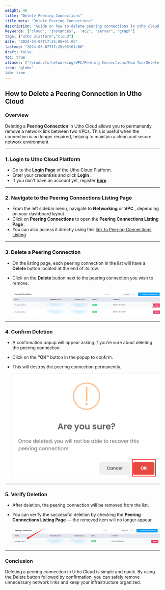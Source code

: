 ```yaml
---
weight: 40
title: "Delete Peering Connections"
title_meta: "Delete Peering Connections"
description: "Guide on how to delete peering connections in utho cloud platform"
keywords: ["cloud", "instances",  "ec2", "server", "graph"]
tags: ["utho platform","cloud"]
date: "2024-03-07T17:25:05+01:00"
lastmod: "2024-03-07T17:25:05+01:00"
draft: false
toc: true
aliases: ["/products/networking/VPC/Peering Connections/How Tos/Delete Peering Connections"]
icon: "globe"
tab: true
---
```




## **How to Delete a Peering Connection in Utho Cloud**

### **Overview**

Deleting a **Peering Connection** in Utho Cloud allows you to permanently remove a network link between two VPCs. This is useful when the connection is no longer required, helping to maintain a clean and secure network environment.

---

### **1. Login to Utho Cloud Platform**

* Go to the **[Login Page](https://console.utho.com/login)** of the Utho Cloud Platform.
* Enter your credentials and click  **Login** .
* If you don't have an account yet, register  **[here](https://console.utho.com/signup)** .

---

### **2. Navigate to the Peering Connections Listing Page**

* From the left sidebar menu, navigate to **Networking** or  **VPC** , depending on your dashboard layout.
* Click on **Peering Connections** to open the  **Peering Connections Listing Page** .
* You can also access it directly using this [link to Peering Connections Listing](https://console.utho.com/peeringconnection)

---

### **3. Delete a Peering Connection**

* On the listing page, each peering connection in the list will have a **Delete** button located at the end of its row.
* Click on the **Delete** button next to the peering connection you wish to remove.

  ![1744191640451](image/index/1744191640451.png)

---

### **4. Confirm Deletion**

* A confirmation popup will appear asking if you’re sure about deleting the peering connection.
* Click on the **"OK"** button in the popup to confirm.
* This will destroy the peering connection permanently.

  ![1744191655633](image/index/1744191655633.png)

---

### **5. Verify Deletion**

* After deletion, the peering connection will be removed from the list.
* You can verify the successful deletion by checking the **Peering Connections Listing Page** — the removed item will no longer appear.

  ![1744191700918](image/index/1744191700918.png)

---

### **Conclusion**

Deleting a peering connection in Utho Cloud is simple and quick. By using the Delete button followed by confirmation, you can safely remove unnecessary network links and keep your infrastructure organized.
